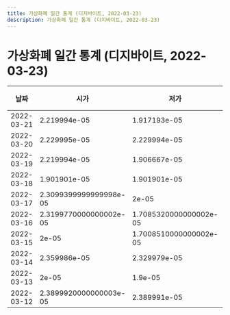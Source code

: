 ```yaml
---
title: 가상화폐 일간 통계 (디지바이트, 2022-03-23)
description: 가상화폐 일간 통계 (디지바이트, 2022-03-23)
---
```



가상화폐 일간 통계 (디지바이트, 2022-03-23)
===

|날짜|시가|저가|고가|종가|비고|
|--|--|--|--|--|--|
|2022-03-21|2.219994e-05|1.917193e-05|2.219994e-05|2.219994e-05|    |
|2022-03-20|2.229995e-05|2.229994e-05|2.229995e-05|2.229994e-05|    |
|2022-03-19|2.219994e-05|1.906667e-05|2.229993e-05|2.229993e-05|    |
|2022-03-18|1.901901e-05|1.901901e-05|2.239998e-05|2.229995e-05|    |
|2022-03-17|2.3099399999999998e-05|2e-05|2.319975e-05|2.2499999999999998e-05|    |
|2022-03-16|2.3199770000000002e-05|1.7085320000000002e-05|2.3199770000000002e-05|2.3099399999999998e-05|    |
|2022-03-15|2e-05|1.7008510000000002e-05|2.329974e-05|2.329974e-05|    |
|2022-03-14|2.359986e-05|2.329979e-05|2.359988e-05|2.329979e-05|    |
|2022-03-13|2e-05|1.9e-05|2.379991e-05|2.36999e-05|    |
|2022-03-12|2.3899920000000003e-05|2.389991e-05|2.3899920000000003e-05|2.389991e-05|    |
